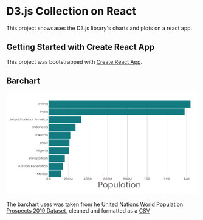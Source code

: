 # D3.js Collection on React

This project showcases the D3.js library's charts and plots on a react app.

## Getting Started with Create React App

This project was bootstrapped with [Create React App](https://github.com/facebook/create-react-app).

## Barchart

![D3.js_Barchart](/public/images/d3_react_%20barchart.png)

The barchart uses was taken from he [United Nations World Population Prospects 2019 Dataset](https://population.un.org/wpp/Download/Standard/Population/), cleaned and formatted as a [CSV](https://gist.github.com/0surface/78122e6e1e8b81771376b923f6728e7f)
